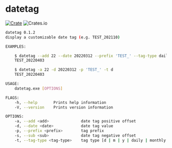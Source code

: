 # datetag

[![Crate](https://img.shields.io/crates/v/datetag)](https://crates.io/crates/datetag)
![Crates.io](https://img.shields.io/crates/l/datetag)

``` bash
datetag 0.1.2
display a customizable date tag (e.g. TEST_202110)

EXAMPLES:

    $ datetag --add 22 --date 20220312 --prefix 'TEST_' --tag-type daily
    TEST_20220403

    $ datetag -a 22 -d 20220312 -p 'TEST_' -t d
    TEST_20220403

USAGE:
    datetag.exe [OPTIONS]

FLAGS:
    -h, --help       Prints help information
    -V, --version    Prints version information

OPTIONS:
    -a, --add <add>              date tag positive offset
    -d, --date <date>            date tag value
    -p, --prefix <prefix>        tag prefix
    -s, --sub <sub>              date tag negative offset
    -t, --tag-type <tag-type>    tag type [d | m | y | daily | monthly | yearly] [default: m]
```
